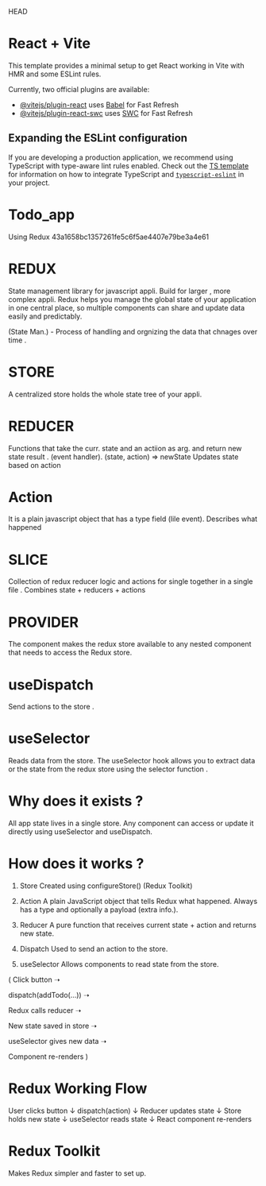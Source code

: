 HEAD
# React + Vite

This template provides a minimal setup to get React working in Vite with HMR and some ESLint rules.

Currently, two official plugins are available:

- [@vitejs/plugin-react](https://github.com/vitejs/vite-plugin-react/blob/main/packages/plugin-react) uses [Babel](https://babeljs.io/) for Fast Refresh
- [@vitejs/plugin-react-swc](https://github.com/vitejs/vite-plugin-react/blob/main/packages/plugin-react-swc) uses [SWC](https://swc.rs/) for Fast Refresh

## Expanding the ESLint configuration

If you are developing a production application, we recommend using TypeScript with type-aware lint rules enabled. Check out the [TS template](https://github.com/vitejs/vite/tree/main/packages/create-vite/template-react-ts) for information on how to integrate TypeScript and [`typescript-eslint`](https://typescript-eslint.io) in your project.

# Todo_app
Using Redux 43a1658bc1357261fe5c6f5ae4407e79be3a4e61

# REDUX 
State management library for javascript appli.
Build for larger , more complex appli.
Redux helps you manage the global state of your application in one central place, so multiple components can share and update data easily and predictably.

(State Man.) -
Process of handling and orgnizing the data that chnages over time .

# STORE
A centralized store holds the whole state tree of your appli. 

# REDUCER 
Functions that take the curr. state and an actiion as arg. and return  new state result . (event handler).
(state, action) => newState
Updates state based on action

# Action 
It is a plain javascript object that has a type field (lile event).
Describes what happened

# SLICE 
Collection of redux reducer logic and actions for single together in a single file .
Combines state + reducers + actions

# PROVIDER 
The <Provider> component makes the redux store available to any nested component that needs to access the Redux store.

# useDispatch 
Send actions to the store .

# useSelector 
Reads data from the store.
The useSelector hook allows you to extract data or the state from the redux store using the selector function .



# Why does it exists ? 
All app state lives in a single store.
Any component can access or update it directly using useSelector and useDispatch.

# How does it works ? 
1) Store
   Created using configureStore() (Redux Toolkit)

2) Action 
   A plain JavaScript object that tells Redux what happened.
   Always has a type and optionally a payload (extra info.).

3) Reducer
   A pure function that receives current state + action and returns new state.

4) Dispatch 
   Used to send an action to the store.

5) useSelector 
   Allows components to read state from the store.

( Click button ➝

dispatch(addTodo(...)) ➝

Redux calls reducer ➝

New state saved in store ➝

useSelector gives new data ➝

Component re-renders )

# Redux Working Flow

User clicks button
       ↓
dispatch(action)
       ↓
Reducer updates state
       ↓
Store holds new state
       ↓
useSelector reads state
       ↓
React component re-renders

# Redux Toolkit
Makes Redux simpler and faster to set up.